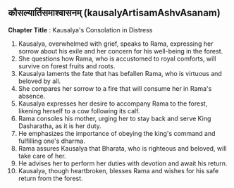 ## कौसल्यार्तिसमाश्वासनम् (kausalyArtisamAshvAsanam)

**Chapter Title** : Kausalya's Consolation in Distress

1. Kausalya, overwhelmed with grief, speaks to Rama, expressing her sorrow about his exile and her concern for his well-being in the forest.
2. She questions how Rama, who is accustomed to royal comforts, will survive on forest fruits and roots.
3. Kausalya laments the fate that has befallen Rama, who is virtuous and beloved by all.
4. She compares her sorrow to a fire that will consume her in Rama's absence.
5. Kausalya expresses her desire to accompany Rama to the forest, likening herself to a cow following its calf.
6. Rama consoles his mother, urging her to stay back and serve King Dasharatha, as it is her duty.
7. He emphasizes the importance of obeying the king's command and fulfilling one's dharma.
8. Rama assures Kausalya that Bharata, who is righteous and beloved, will take care of her.
9. He advises her to perform her duties with devotion and await his return.
10. Kausalya, though heartbroken, blesses Rama and wishes for his safe return from the forest.
